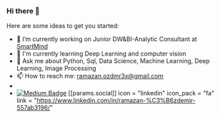 ### Hi there 👋

 

Here are some ideas to get you started:

- 🔭 I’m currently working on Junior DW&BI-Analytic Consultant at [SmartMind](https://www.smartmind.com.tr/?gclid=Cj0KCQjw1bqZBhDXARIsANTjCPInrav9DQpoOH2hZ3EBQ-LCS0RzaDmlM51OSB8xEVYWcJEHeNf80YsaAi_REALw_wcB)
- 🌱 I'm currently learning Deep Learning and computer vision
- 💬 Ask me about  Python, Sql, Data Science, Machine Learning, Deep Learning, Image Processing
- 📫 How to reach me: ramazan.ozdmr3x@gmail.com
- 
- [![Medium Badge](https://img.shields.io/badge/-Medium-757575?style=flat-quare&labelColor=757575&logo=Medium&logoColor=white&link=link)]([link](https://ozdemirramazan.medium.com/)) 
[[params.social]]
    icon = "linkedin"
    icon_pack = "fa"
    link = "https://www.linkedin.com/in/ramazan-%C3%B6zdemir-557ab3196/"


